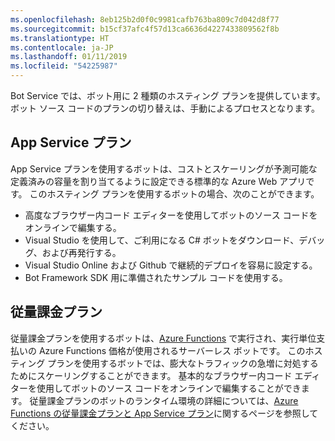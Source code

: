 ```yaml
---
ms.openlocfilehash: 8eb125b2d0f0c9981cafb763ba809c7d042d8f77
ms.sourcegitcommit: b15cf37afc4f57d13ca6636d4227433809562f8b
ms.translationtype: HT
ms.contentlocale: ja-JP
ms.lasthandoff: 01/11/2019
ms.locfileid: "54225987"
---
```

Bot Service では、ボット用に 2 種類のホスティング プランを提供しています。 ボット ソース コードのプランの切り替えは、手動によるプロセスとなります。   

## <a name="app-service-plan"></a>App Service プラン

App Service プランを使用するボットは、コストとスケーリングが予測可能な定義済みの容量を割り当てるように設定できる標準的な Azure Web アプリです。 このホスティング プランを使用するボットの場合、次のことができます。

* 高度なブラウザー内コード エディターを使用してボットのソース コードをオンラインで編集する。
* Visual Studio を使用して、ご利用になる C# ボットをダウンロード、デバッグ、および再発行する。
* Visual Studio Online および Github で継続的デプロイを容易に設定する。
* Bot Framework SDK 用に準備されたサンプル コードを使用する。

## <a name="consumption-plan"></a>従量課金プラン

従量課金プランを使用するボットは、<a href="http://go.microsoft.com/fwlink/?linkID=747839" target="_blank">Azure Functions</a> で実行され、実行単位支払いの Azure Functions 価格が使用されるサーバーレス ボットです。 このホスティング プランを使用するボットでは、膨大なトラフィックの急増に対処するためにスケーリングすることができます。 基本的なブラウザー内コード エディターを使用してボットのソース コードをオンラインで編集することができます。 従量課金プランのボットのランタイム環境の詳細については、<a target='_blank' href='/azure/azure-functions/functions-scale'>Azure Functions の従量課金プランと App Service プラン</a>に関するページを参照してください。
